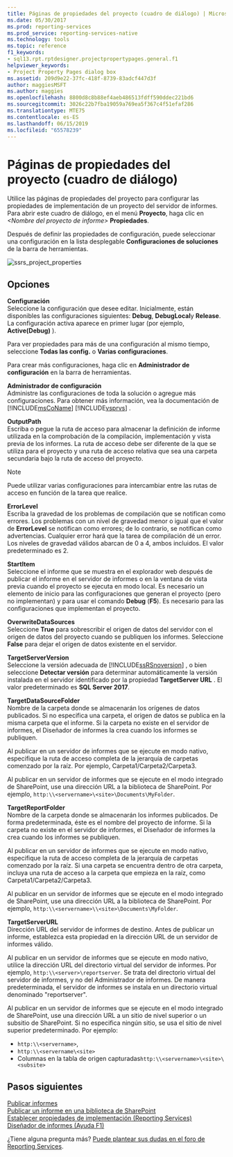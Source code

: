 ```yaml
---
title: Páginas de propiedades del proyecto (cuadro de diálogo) | Microsoft Docs
ms.date: 05/30/2017
ms.prod: reporting-services
ms.prod_service: reporting-services-native
ms.technology: tools
ms.topic: reference
f1_keywords:
- sql13.rpt.rptdesigner.projectpropertypages.general.f1
helpviewer_keywords:
- Project Property Pages dialog box
ms.assetid: 209d9e22-37fc-418f-8739-83adcf447d3f
author: maggiesMSFT
ms.author: maggies
ms.openlocfilehash: 8800d8c8b88ef4aeb486513fdff590ddec221bd6
ms.sourcegitcommit: 3026c22b7fba19059a769ea5f367c4f51efaf286
ms.translationtype: MTE75
ms.contentlocale: es-ES
ms.lasthandoff: 06/15/2019
ms.locfileid: "65578239"
---
```

# <a name="project-property-pages-dialog-box"></a>Páginas de propiedades del proyecto (cuadro de diálogo)

  Utilice las páginas de propiedades del proyecto para configurar las propiedades de implementación de un proyecto del servidor de informes. Para abrir este cuadro de diálogo, en el menú **Proyecto**, haga clic en _\<Nombre del proyecto de informe>_ **Propiedades**.  
  
 Después de definir las propiedades de configuración, puede seleccionar una configuración en la lista desplegable **Configuraciones de soluciones** de la barra de herramientas.  

![ssrs_project_properties](../../reporting-services/reports/media/ssrs-project-properties.png)
  
## <a name="options"></a>Opciones  
 **Configuración**  
 Seleccione la configuración que desee editar. Inicialmente, están disponibles las configuraciones siguientes: **Debug**, **DebugLocal**y **Release**. La configuración activa aparece en primer lugar (por ejemplo, **Active(Debug)** ).  
  
 Para ver propiedades para más de una configuración al mismo tiempo, seleccione **Todas las config.** o **Varias configuraciones**.  
  
 Para crear más configuraciones, haga clic en **Administrador de configuración** en la barra de herramientas.  
  
 **Administrador de configuración**  
 Administre las configuraciones de toda la solución o agregue más configuraciones. Para obtener más información, vea la documentación de [!INCLUDE[msCoName](../../includes/msconame-md.md)] [!INCLUDE[vsprvs](../../includes/vsprvs-md.md)] .  
  
 **OutputPath**  
 Escriba o pegue la ruta de acceso para almacenar la definición de informe utilizada en la comprobación de la compilación, implementación y vista previa de los informes. La ruta de acceso debe ser diferente de la que se utiliza para el proyecto y una ruta de acceso relativa que sea una carpeta secundaria bajo la ruta de acceso del proyecto.  
  
> [!NOTE]  
>  Puede utilizar varias configuraciones para intercambiar entre las rutas de acceso en función de la tarea que realice.  
  
 **ErrorLevel**  
 Escriba la gravedad de los problemas de compilación que se notifican como errores. Los problemas con un nivel de gravedad menor o igual que el valor de **ErrorLevel** se notifican como errores; de lo contrario, se notifican como advertencias. Cualquier error hará que la tarea de compilación dé un error. Los niveles de gravedad válidos abarcan de 0 a 4, ambos incluidos. El valor predeterminado es 2.  
  
 **StartItem**  
 Seleccione el informe que se muestra en el explorador web después de publicar el informe en el servidor de informes o en la ventana de vista previa cuando el proyecto se ejecuta en modo local. Es necesario un elemento de inicio para las configuraciones que generan el proyecto (pero no implementan) y para usar el comando **Debug** (**F5**). Es necesario para las configuraciones que implementan el proyecto.  
  
 **OverwriteDataSources**  
 Seleccione **True** para sobrescribir el origen de datos del servidor con el origen de datos del proyecto cuando se publiquen los informes. Seleccione **False** para dejar el origen de datos existente en el servidor.  
  
 **TargetServerVersion**  
 Seleccione la versión adecuada de [!INCLUDE[ssRSnoversion](../../includes/ssrsnoversion-md.md)] , o bien seleccione **Detectar versión** para determinar automáticamente la versión instalada en el servidor identificado por la propiedad **TargetServer URL** . El valor predeterminado es **SQL Server 2017**.  
  
 **TargetDataSourceFolder**  
 Nombre de la carpeta donde se almacenarán los orígenes de datos publicados. Si no especifica una carpeta, el origen de datos se publica en la misma carpeta que el informe. Si la carpeta no existe en el servidor de informes, el Diseñador de informes la crea cuando los informes se publiquen.  
  
 Al publicar en un servidor de informes que se ejecute en modo nativo, especifique la ruta de acceso completa de la jerarquía de carpetas comenzado por la raíz. Por ejemplo, Carpeta1/Carpeta2/Carpeta3.  
  
 Al publicar en un servidor de informes que se ejecute en el modo integrado de SharePoint, use una dirección URL a la biblioteca de SharePoint. Por ejemplo, `http:\\<servername>\<site>\Documents\MyFolder`.  
  
 **TargetReportFolder**  
 Nombre de la carpeta donde se almacenarán los informes publicados. De forma predeterminada, éste es el nombre del proyecto de informe. Si la carpeta no existe en el servidor de informes, el Diseñador de informes la crea cuando los informes se publiquen.  
  
 Al publicar en un servidor de informes que se ejecute en modo nativo, especifique la ruta de acceso completa de la jerarquía de carpetas comenzado por la raíz. Si una carpeta se encuentra dentro de otra carpeta, incluya una ruta de acceso a la carpeta que empieza en la raíz, como Carpeta1/Carpeta2/Carpeta3.  
  
 Al publicar en un servidor de informes que se ejecute en el modo integrado de SharePoint, use una dirección URL a la biblioteca de SharePoint. Por ejemplo, `http:\\<servername>\\<site>\Documents\MyFolder`.  
  
 **TargetServerURL**  
 Dirección URL del servidor de informes de destino. Antes de publicar un informe, establezca esta propiedad en la dirección URL de un servidor de informes válido.  
  
 Al publicar en un servidor de informes que se ejecute en modo nativo, utilice la dirección URL del directorio virtual del servidor de informes. Por ejemplo, `http:\\<server>\reportserver`. Se trata del directorio virtual del servidor de informes, y no del Administrador de informes. De manera predeterminada, el servidor de informes se instala en un directorio virtual denominado "reportserver".  
  
 Al publicar en un servidor de informes que se ejecute en el modo integrado de SharePoint, use una dirección URL a un sitio de nivel superior o un subsitio de SharePoint. Si no especifica ningún sitio, se usa el sitio de nivel superior predeterminado. Por ejemplo: 
+ `http:\\<servername>`, 
+ `http:\\<servername\<site>` 
+ Columnas en la tabla de origen capturadas`http:\\<servername>\<site>\<subsite>`  

## <a name="next-steps"></a>Pasos siguientes

[Publicar informes](https://msdn.microsoft.com/library/ef5a514e-e818-4041-a8b0-15835f9a046b)   
[Publicar un informe en una biblioteca de SharePoint](../../reporting-services/reports/publish-a-report-to-a-sharepoint-library.md)   
[Establecer propiedades de implementación &#40;Reporting Services&#41;](../../reporting-services/tools/set-deployment-properties-reporting-services.md)   
[Diseñador de informes (Ayuda F1)](../../reporting-services/tools/report-designer-f1-help.md)  

¿Tiene alguna pregunta más? [Puede plantear sus dudas en el foro de Reporting Services](https://go.microsoft.com/fwlink/?LinkId=620231).
